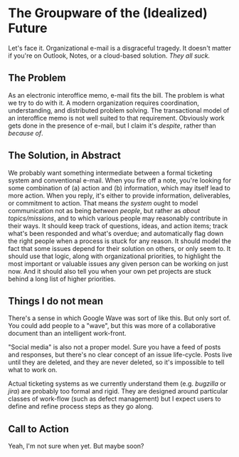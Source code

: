 # The Groupware of the (Idealized) Future

Let's face it. Organizational e-mail is a disgraceful tragedy. It doesn't matter if you're on Outlook, Notes, or a cloud-based solution. *They all suck.*

## The Problem

As an electronic interoffice memo, e-mail fits the bill. The problem is what we try to do with it.
A modern organization requires coordination, understanding, and distributed problem solving.
The transactional model of an interoffice memo is not well suited to that requirement.
Obviously work gets done in the presence of e-mail, but I claim it's *despite*, rather than *because of*.

## The Solution, in Abstract

We probably want something intermediate between a formal ticketing system and conventional e-mail.
When you fire off a note, you're looking for some combination of (a) action and (b) information,
which may itself lead to more action.
When you reply, it's either to provide information, deliverables, or commitment to action.
That means *the system* ought to model communication not as being *between people*,
but rather as *about topics/missions*, and to which various people may reasonably contribute in their ways.
It should keep track of questions, ideas, and action items;
track what's been responded and what's overdue;
and automatically flag down the right people when a process is stuck for any reason.
It should model the fact that some issues depend for their solution on others, or only seem to.
It should use that logic, along with organizational priorities,
to highlight the most important or valuable issues any given person can be working on just now.
And it should also tell you when your own pet projects are stuck behind a long list of higher priorities.

## Things I do not mean

There's a sense in which Google Wave was sort of like this. But only sort of.
You could add people to a "wave",
but this was more of a collaborative document than an intelligent work-front.

"Social media" is also not a proper model.
Sure you have a feed of posts and responses,
but there's no clear concept of an issue life-cycle.
Posts live until they are deleted, and they are never deleted,
so it's impossible to tell what to work on.

Actual ticketing systems as we currently understand them (e.g. *bugzilla* or *jira*)
are probably too formal and rigid.
They are designed around particular classes of work-flow (such as defect management)
but I expect users to define and refine process steps as they go along.

## Call to Action

Yeah, I'm not sure when yet. But maybe soon?
